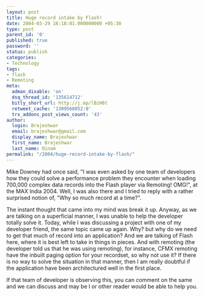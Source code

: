 ```yaml
---
layout: post
title: Huge record intake by Flash!
date: 2004-03-29 16:18:01.000000000 +05:30
type: post
parent_id: '0'
published: true
password: ''
status: publish
categories:
- Technology
tags:
- flash
- Remoting
meta:
  adman_disable: 'on'
  dsq_thread_id: '135614712'
  bitly_short_url: http://j.mp/lBzH6t
  retweet_cache: '1309568052:0'
  trx_addons_post_views_count: '43'
author:
  login: Brajeshwar
  email: brajeshwar@gmail.com
  display_name: Brajeshwar
  first_name: Brajeshwar
  last_name: Oinam
permalink: "/2004/huge-record-intake-by-flash/"
---
```

<p>Mike Downey had once said, "I was even asked by one team of developers how they could solve a performance problem they encounter when loading 700,000 complex data records into the Flash player via Remoting! OMG!", at the MAX India 2004. Well, I was also there and I tried to reply with a rather surprised notion of, "Why so much record at a time?".</p>
<p>The instant thought that came into my mind was break it up. Anyway, as we are talking on a superficial manner, I was unable to help the developer totally solve it. Today, while I was discussing a project with one of my developer friend, the same topic came up again. Why? but why do we need to get that much of record into an application? And we are talking of Flash here, where it is best left to take in things in pieces. And with remoting (the developer told us that he was using remoting), for instance, CFMX remoting have the inbuilt paging option for your recordset, so why not use it? If there is no way to solve the situation in that manner, then I am really doubtful if the application have been architectured well in the first place.</p>
<p>If that team of developer is observing this, you can comment on the same and we can discuss and may be I or other reader would be able to help you.</p>
